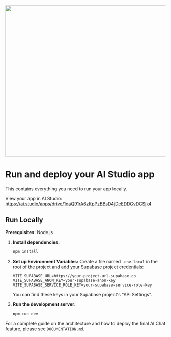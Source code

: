 <div align="center">
<img width="1200" height="475" alt="GHBanner" src="https://github.com/user-attachments/assets/0aa67016-6eaf-458a-adb2-6e31a0763ed6" />
</div>

# Run and deploy your AI Studio app

This contains everything you need to run your app locally.

View your app in AI Studio: https://ai.studio/apps/drive/1daQ91rA6zKpPzBBsD4jDeEDDGvDCSjk4

## Run Locally

**Prerequisites:**  Node.js

1.  **Install dependencies:**
    ```bash
    npm install
    ```
2.  **Set up Environment Variables:**
    Create a file named `.env.local` in the root of the project and add your Supabase project credentials:
    ```env
    VITE_SUPABASE_URL=https://your-project-url.supabase.co
    VITE_SUPABASE_ANON_KEY=your-supabase-anon-key
    VITE_SUPABASE_SERVICE_ROLE_KEY=your-supabase-service-role-key
    ```
    You can find these keys in your Supabase project's "API Settings".

3.  **Run the development server:**
    ```bash
    npm run dev
    ```

For a complete guide on the architecture and how to deploy the final AI Chat feature, please see `DOCUMENTATION.md`.
